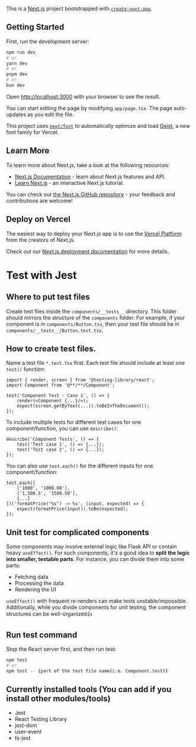 This is a [Next.js](https://nextjs.org) project bootstrapped with [`create-next-app`](https://nextjs.org/docs/app/api-reference/cli/create-next-app).

## Getting Started

First, run the development server:

```bash
npm run dev
# or
yarn dev
# or
pnpm dev
# or
bun dev
```

Open [http://localhost:3000](http://localhost:3000) with your browser to see the result.

You can start editing the page by modifying `app/page.tsx`. The page auto-updates as you edit the file.

This project uses [`next/font`](https://nextjs.org/docs/app/building-your-application/optimizing/fonts) to automatically optimize and load [Geist](https://vercel.com/font), a new font family for Vercel.

## Learn More

To learn more about Next.js, take a look at the following resources:

- [Next.js Documentation](https://nextjs.org/docs) - learn about Next.js features and API.
- [Learn Next.js](https://nextjs.org/learn) - an interactive Next.js tutorial.

You can check out [the Next.js GitHub repository](https://github.com/vercel/next.js) - your feedback and contributions are welcome!

## Deploy on Vercel

The easiest way to deploy your Next.js app is to use the [Vercel Platform](https://vercel.com/new?utm_medium=default-template&filter=next.js&utm_source=create-next-app&utm_campaign=create-next-app-readme) from the creators of Next.js.

Check out our [Next.js deployment documentation](https://nextjs.org/docs/app/building-your-application/deploying) for more details.


# Test with Jest
## Where to put test files
Create test files inside the `components/__tests__` directory. This folder should mirrors the structure of the `components` folder. 
For example, if your component is in `components/Button.tsx`, then your test file should be in `components/__tests__/Button.test.tsx`.

## How to create test files.
Name a test file `*.test.tsx` first.
Each test file should include at least one `test()` function:
```tsx
import { render, screen } from '@testing-library/react';
import Component from '@**/**/Component';

test('Component Test - Case 1', () => {
    render(<Component {...}/>);
    expect(screen.getByText(...)).toBeInTheDocument();
});
```

To include multiple tests for different test cases for one component/function, you can use `describe()`:
```tsx
describe('Component Tests', () => {
    test('Test case 1', () => {...});
    test('Test case 2', () => {...});
});
```

You can also use `test.each()` for the different inputs for one component/function:
```tsx
test.each([
    ['1000', '1000.00'],
    ['1,500.5', '1500.50'],
    {...}
])('formatPrice("%s") -> %s', (input, expected) => {
    expect(formatPrice(input)).toBe(expected);
});
```
## Unit test for complicated components
Some components may involve external logic like Flask API or contain heavy `useEffect()`. For such components, it's a good idea to **split the logic into smaller, testable parts**.
For instance, you can divide them into some parts:
- Fetching data
- Processing the data
- Rendering the UI

`useEffect()` with frequent re-renders can make tests unstable/impossible. Additionally, while you divide components for unit testing, the component structures can be well-organized👍

## Run test command
Stop the React server first, and then run test:
```bash
npm test
# or
npm test -- {part of the test file name(i.e. Component.test)}
```

## Currently installed tools (You can add if you install other modules/tools)
- Jest
- React Testing Library
- jest-dom
- user-event
- ts-jest